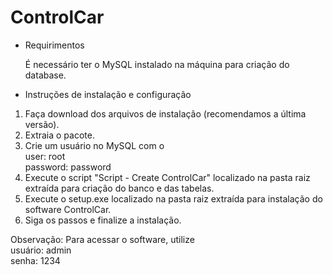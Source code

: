 # ControlCar

* Requirimentos 

  É necessário ter o MySQL instalado na máquina para criação do database.


* Instruções de instalação e configuração

1. Faça download dos arquivos de instalação (recomendamos a última versão).
2. Extraia o pacote.
3. Crie um usuário no MySQL com o       
  user: root      
  password: password    
4. Execute o script "Script - Create ControlCar" localizado na pasta raiz extraída para criação do banco e das tabelas.
5. Execute o setup.exe localizado na pasta raiz extraída para instalação do software ControlCar.
6. Siga os passos e finalize a instalação.

Observação: Para acessar o software, utilize       
  usuário: admin    
  senha: 1234
